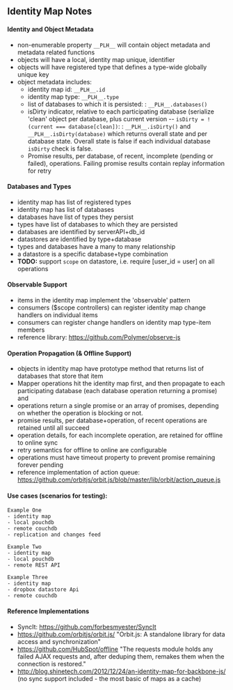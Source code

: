 ## Identity Map Notes

#### Identity and Object Metadata
- non-enumerable property `__PLH__` will contain object metadata and metadata related functions
- objects will have a local, identity map unique, identifier
- objects will have registered type that defines a type-wide globally unique key
- object metadata includes: 
  - identity map id: `__PLH__.id` 
  - identity map type: `__PLH__.type`  
  - list of databases to which it is persisted: : `__PLH__.databases()`  
  - isDirty indicator, relative to each participating database (serialize 'clean' object per database, plus current version -- `isDirty = !(current === database[clean])`: : `__PLH__.isDirty()` and `__PLH__.isDirty(database)` which returns overall state and per database state.  Overall state is false if each individual database `isDirty` check is false.
  - Promise results, per database, of recent, incomplete (pending or failed), operations.  Failing promise results contain replay information for retry

#### Databases and Types
- identity map has list of registered types
- identity map has list of databases
- databases have list of types they persist
- types have list of databases to which they are persisted 
- databases are identified by serverAPI+db_id
- datastores are identified by type+database
- types and databases have a many to many relationship
- a datastore is a specific database+type combination
- **TODO:** support `scope` on datastore, i.e. require [user_id = user] on all operations

#### Observable Support
- items in the identity map implement the 'observable' pattern
- consumers ($scope controllers) can register identity map change handlers on individual items
- consumers can register change handlers on identity map type-item members
- reference library: https://github.com/Polymer/observe-js

#### Operation Propagation (& Offline Support)
- objects in identity map have prototype method that returns list of databases that store that item
- Mapper operations hit the identity map first, and then propagate to each participating database (each database operation returning a promise) and 
- operations return a single promise or an array of promises, depending on whether the operation is blocking or not.
- promise results, per database+operation, of recent operations are retained until all succeed
- operation details, for each incomplete operation, are retained for offline to online sync
- retry semantics for offline to online are configurable
- operations must have timeout property to prevent promise remaining forever pending
- reference implementation of action queue: https://github.com/orbitjs/orbit.js/blob/master/lib/orbit/action_queue.js

#### Use cases (scenarios for testing):

    Example One
    - identity map
    - local pouchdb
    - remote couchdb
    - replication and changes feed

    Example Two
    - identity map
    - local pouchdb
    - remote REST API

    Example Three
    - identity map
    - dropbox datastore Api
    - remote couchdb

#### Reference Implementations
- SyncIt: https://github.com/forbesmyester/SyncIt
- https://github.com/orbitjs/orbit.js/ "Orbit.js: A standalone library for data access and synchronization"
- https://github.com/HubSpot/offline "The requests module holds any failed AJAX requests and, after deduping them, remakes them when the connection is restored."
- http://blog.shinetech.com/2012/12/24/an-identity-map-for-backbone-js/ (no sync support included - the most basic of maps as a cache)